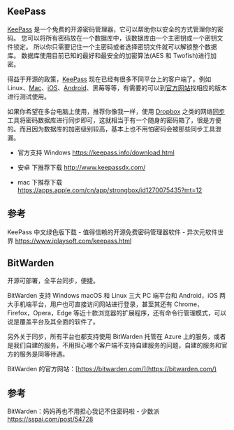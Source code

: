 ## KeePass

 [KeePass](https://keepass.info/) 是一个免费的开源密码管理器，它可以帮助你以安全的方式管理你的密码。 您可以将所有密码放在一个数据库中，该数据库由一个主密钥或一个密钥文件锁定。 所以你只需要记住一个主密码或者选择密钥文件就可以解锁整个数据库。 数据库使用目前已知的最好和最安全的加密算法(AES 和 Twofish)进行加密。 

得益于开源的政策，[KeePass](https://www.iplaysoft.com/keepass.html) 现在已经有很多不同平台上的客户端了。例如 Linux、[Mac](https://www.iplaysoft.com/os/mac-platform)、[iOS](https://www.iplaysoft.com/os/ios-platform)、[Android](https://www.iplaysoft.com/os/android-platform)、黑莓等等，有需要的可以到[官方网站](http://keepass.info/download.html)找相应的版本进行测试使用。

如果你希望在多台电脑上使用，推荐你像我一样，使用 [Dropbox](https://www.iplaysoft.com/dropbox.html) 之类的网络[同步](https://www.iplaysoft.com/tag/%E5%90%8C%E6%AD%A5)工具将密码数据库进行同步即可，这就相当于有一个随身的密码箱了，很是方便的。而且因为数据库的加密级别较高，基本上也不用怕密码会被那些同步工具泄漏。

* 官方支持 Windows
https://keepass.info/download.html

* 安卓 下推荐下载
http://www.keepassdx.com/

* mac 下推荐下载
https://apps.apple.com/cn/app/strongbox/id1270075435?mt=12

## 参考

KeePass 中文绿色版下载 - 值得信赖的开源免费密码管理器软件 - 异次元软件世界
https://www.iplaysoft.com/keepass.html

## BitWarden

开源可部署，全平台同步，便捷。

BitWarden 支持 Windows macOS 和 Linux 三大 PC 端平台和 Android，iOS 两大手机端平台，用户也可直接访问网站进行登录，甚至其还有 Chrome，Firefox，Opera，Edge 等近十款浏览器的扩展程序，还有命令行管理模式，可以说是覆盖平台及其全面的软件了。

另外关于同步，所有平台也都支持使用 BitWarden 托管在 Azure 上的服务，或者是我们自建的服务，不用担心哪个客户端不支持自建服务的问题，自建的服务和官方的服务是同等待遇。

BitWarden 的官方网站：[https://bitwarden.com/](https://bitwarden.com/)

## 参考

BitWarden：妈妈再也不用担心我记不住密码啦 - 少数派
https://sspai.com/post/54728
